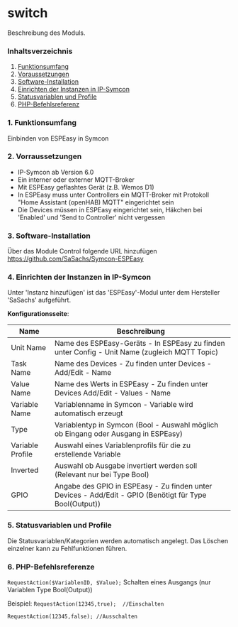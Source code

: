 # switch
Beschreibung des Moduls.

### Inhaltsverzeichnis

1. [Funktionsumfang](#1-funktionsumfang)
2. [Voraussetzungen](#2-voraussetzungen)
3. [Software-Installation](#3-software-installation)
4. [Einrichten der Instanzen in IP-Symcon](#4-einrichten-der-instanzen-in-ip-symcon)
5. [Statusvariablen und Profile](#5-statusvariablen-und-profile)
6. [PHP-Befehlsreferenz](#6-php-befehlsreferenz)

### 1. Funktionsumfang

Einbinden von ESPEasy in Symcon

### 2. Vorraussetzungen

- IP-Symcon ab Version 6.0
- Ein interner oder externer MQTT-Broker
- Mit ESPEasy geflashtes Gerät (z.B. Wemos D1)
- In ESPEasy muss unter Controllers ein MQTT-Broker mit Protokoll "Home Assistant (openHAB) MQTT" eingerichtet sein
- Die Devices müssen in ESPEasy eingerichtet sein, Häkchen bei 'Enabled' und 'Send to Controller' nicht vergessen

### 3. Software-Installation

Über das Module Control folgende URL hinzufügen https://github.com/SaSachs/Symcon-ESPEasy

### 4. Einrichten der Instanzen in IP-Symcon

Unter 'Instanz hinzufügen' ist das 'ESPEasy'-Modul unter dem Hersteller 'SaSachs' aufgeführt.

__Konfigurationsseite__:

Name          | Beschreibung
--------      | ------------------
Unit Name     | Name des ESPEasy-Geräts - In ESPEasy zu finden unter Config - Unit Name (zugleich MQTT Topic)
Task Name     | Name des Devices - Zu finden unter Devices - Add/Edit - Name
Value Name    | Name des Werts in ESPEasy - Zu finden unter Devices Add/Edit - Values - Name
Variable Name | Variablenname in Symcon - Variable wird automatisch erzeugt
Type          | Variablentyp in Symcon (Bool - Auswahl möglich ob Eingang oder Ausgang in ESPEasy)
Variable Profile     | Auswahl eines Variablenprofils für die zu erstellende Variable
Inverted      | Auswahl ob Ausgabe invertiert werden soll (Relevant nur bei Type Bool)
GPIO          | Angabe des GPIO in ESPEasy - Zu finden unter Devices - Add/Edit - GPIO (Benötigt für Type Bool(Output))

### 5. Statusvariablen und Profile

Die Statusvariablen/Kategorien werden automatisch angelegt. Das Löschen einzelner kann zu Fehlfunktionen führen.

### 6. PHP-Befehlsreferenze

`RequestAction($VariablenID, $Value);`
Schalten eines Ausgangs (nur Variablen Type Bool(Output))

Beispiel:
`RequestAction(12345,true);  //Einschalten`

`RequestAction(12345,false); //Ausschalten`